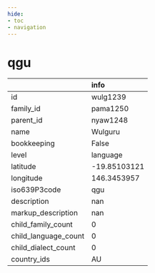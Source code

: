 ```yaml
---
hide:
- toc
- navigation
---
```

# qgu
|                      | info         |
|:---------------------|:-------------|
| id                   | wulg1239     |
| family_id            | pama1250     |
| parent_id            | nyaw1248     |
| name                 | Wulguru      |
| bookkeeping          | False        |
| level                | language     |
| latitude             | -19.85103121 |
| longitude            | 146.3453957  |
| iso639P3code         | qgu          |
| description          | nan          |
| markup_description   | nan          |
| child_family_count   | 0            |
| child_language_count | 0            |
| child_dialect_count  | 0            |
| country_ids          | AU           |
